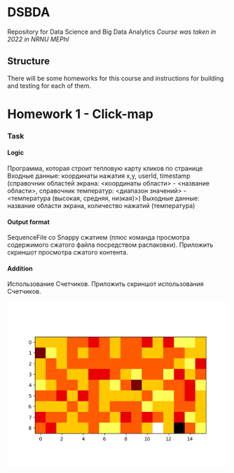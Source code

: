 # DSBDA

Repository for Data Science and Big Data Analytics
_Course was taken in 2022 in NRNU MEPhI_

## Structure

There will be some homeworks for this course and instructions for building and testing for each of them.

# Homework 1 - Click-map

### Task

#### Logic

Программа, которая строит тепловую карту кликов по странице
Входные данные: координаты нажатия x,y, userId, timestamp (справочник областей
экрана: &lt;координаты области&gt; - &lt;название области&gt;, справочник температур:
&lt;диапазон значений&gt; - &lt;температура (высокая, средняя, низкая)&gt;)
Выходные данные: название области экрана, количество нажатий (температура)

#### Output format

SequenceFile со Snappy сжатием (плюс команда просмотра содержимого сжатого
файла посредством распаковки). Приложить скриншот просмотра сжатого контента.

#### Addition

Использование Счетчиков. Приложить скриншот использования Счетчиков.

![Map](HW1/output.png)
